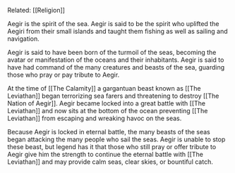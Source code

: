 Related: [[Religion]]

Aegir is the spirit of the sea. Aegir is said to be the spirit who uplifted the Aegiri from their small islands and taught them fishing as well as sailing and navigation. 

Aegir is said to have been born of the turmoil of the seas, becoming the avatar or manifestation of the oceans and their inhabitants. Aegir is said to have had command of the many creatures and beasts of the sea, guarding those who pray or pay tribute to Aegir.

At the time of [[The Calamity]] a gargantuan beast known as [[The Leviathan]] began terrorizing sea farers and threatening to destroy [[The Nation of Aegir]]. Aegir became locked into a great battle with [[The Leviathan]] and now sits at the bottom of the ocean preventing [[The Leviathan]] from escaping and wreaking havoc on the seas.

Because Aegir is locked in eternal battle, the many beasts of the seas began attacking the many people who sail the seas. Aegir is unable to stop these beast, but legend has it that those who still pray or offer tribute to Aegir give him the strength to continue the eternal battle with [[The Leviathan]] and may provide calm seas, clear skies, or bountiful catch.
